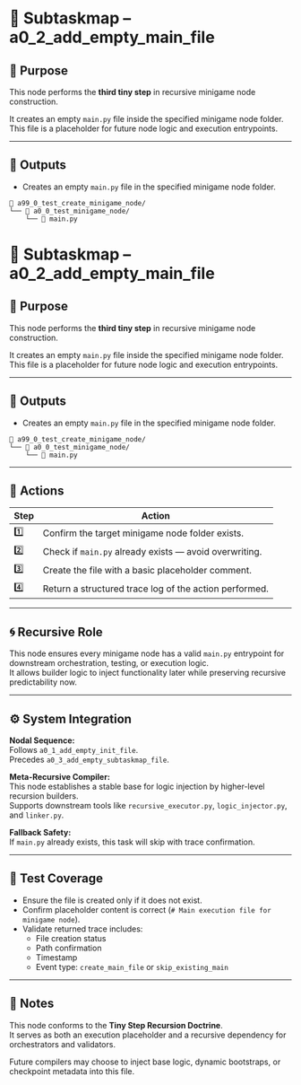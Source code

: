 <!-- Save to: a15_0_the_compiler_that_built_itself\a0_2_add_empty_main_file\subtaskmap.md -->

# 🔹 Subtaskmap – a0_2_add_empty_main_file

## 🧩 Purpose

This node performs the **third tiny step** in recursive minigame node construction.

It creates an empty `main.py` file inside the specified minigame node folder.  
This file is a placeholder for future node logic and execution entrypoints.

---

## 📂 Outputs

- Creates an empty `main.py` file in the specified minigame node folder.

```plaintext
📁 a99_0_test_create_minigame_node/
└── 📁 a0_0_test_minigame_node/
    └── 📄 main.py
```

<!-- Save to: a15_0_the_compiler_that_built_itself\a0_2_add_empty_main_file\subtaskmap.md -->

# 🔹 Subtaskmap – a0_2_add_empty_main_file

## 🧩 Purpose

This node performs the **third tiny step** in recursive minigame node construction.

It creates an empty `main.py` file inside the specified minigame node folder.  
This file is a placeholder for future node logic and execution entrypoints.

---

## 📂 Outputs

- Creates an empty `main.py` file in the specified minigame node folder.

```plaintext
📁 a99_0_test_create_minigame_node/
└── 📁 a0_0_test_minigame_node/
    └── 📄 main.py
```

---

## 🔧 Actions

| **Step** | **Action** |
|----------|------------|
| 1️⃣ | Confirm the target minigame node folder exists. |
| 2️⃣ | Check if `main.py` already exists — avoid overwriting. |
| 3️⃣ | Create the file with a basic placeholder comment. |
| 4️⃣ | Return a structured trace log of the action performed. |

---

## 🌀 Recursive Role

This node ensures every minigame node has a valid `main.py` entrypoint for downstream orchestration, testing, or execution logic.  
It allows builder logic to inject functionality later while preserving recursive predictability now.

---

## ⚙️ System Integration

**Nodal Sequence:**  
Follows `a0_1_add_empty_init_file`.  
Precedes `a0_3_add_empty_subtaskmap_file`.

**Meta-Recursive Compiler:**  
This node establishes a stable base for logic injection by higher-level recursion builders.  
Supports downstream tools like `recursive_executor.py`, `logic_injector.py`, and `linker.py`.

**Fallback Safety:**  
If `main.py` already exists, this task will skip with trace confirmation.

---

## 🧪 Test Coverage

- Ensure the file is created only if it does not exist.  
- Confirm placeholder content is correct (`# Main execution file for minigame node`).  
- Validate returned trace includes:  
  - File creation status  
  - Path confirmation  
  - Timestamp  
  - Event type: `create_main_file` or `skip_existing_main`

---

## 🔖 Notes

This node conforms to the **Tiny Step Recursion Doctrine**.  
It serves as both an execution placeholder and a recursive dependency for orchestrators and validators.  

Future compilers may choose to inject base logic, dynamic bootstraps, or checkpoint metadata into this file.
